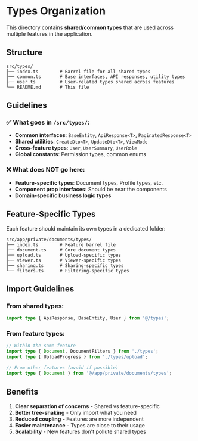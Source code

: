 # Types Organization

This directory contains **shared/common types** that are used across multiple features in the application.

## Structure

```
src/types/
├── index.ts        # Barrel file for all shared types
├── common.ts       # Base interfaces, API responses, utility types
├── user.ts         # User-related types shared across features
└── README.md       # This file
```

## Guidelines

### ✅ What goes in `/src/types/`:

- **Common interfaces**: `BaseEntity`, `ApiResponse<T>`, `PaginatedResponse<T>`
- **Shared utilities**: `CreateDto<T>`, `UpdateDto<T>`, `ViewMode`
- **Cross-feature types**: `User`, `UserSummary`, `UserRole`
- **Global constants**: Permission types, common enums

### ❌ What does NOT go here:

- **Feature-specific types**: Document types, Profile types, etc.
- **Component prop interfaces**: Should be near the components
- **Domain-specific business logic types**

## Feature-Specific Types

Each feature should maintain its own types in a dedicated folder:

```
src/app/private/documents/types/
├── index.ts        # Feature barrel file
├── document.ts     # Core document types
├── upload.ts       # Upload-specific types
├── viewer.ts       # Viewer-specific types
├── sharing.ts      # Sharing-specific types
└── filters.ts      # Filtering-specific types
```

## Import Guidelines

### From shared types:

```typescript
import type { ApiResponse, BaseEntity, User } from '@/types';
```

### From feature types:

```typescript
// Within the same feature
import type { Document, DocumentFilters } from './types';
import type { UploadProgress } from './types/upload';

// From other features (avoid if possible)
import type { Document } from '@/app/private/documents/types';
```

## Benefits

1. **Clear separation of concerns** - Shared vs feature-specific
2. **Better tree-shaking** - Only import what you need
3. **Reduced coupling** - Features are more independent
4. **Easier maintenance** - Types are close to their usage
5. **Scalability** - New features don't pollute shared types
